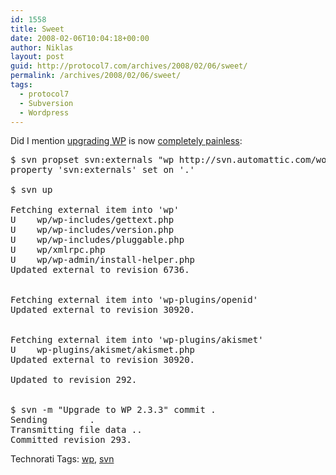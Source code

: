 ```yaml
---
id: 1558
title: Sweet
date: 2008-02-06T10:04:18+00:00
author: Niklas
layout: post
guid: http://protocol7.com/archives/2008/02/06/sweet/
permalink: /archives/2008/02/06/sweet/
tags:
  - protocol7
  - Subversion
  - Wordpress
---
```

<div class='microid-55ebcdc68a5fda1759fc8caf7ca9d6df3ee57260'>
  <p>
    Did I mention <a href="http://wordpress.org/development/2008/02/wordpress-233/">upgrading WP</a> is now <a href="http://protocol7.com/archives/2007/12/26/decent-wp-setup-2/">completely painless</a>:
  </p>
  
  <pre>
$ svn propset svn:externals "wp http://svn.automattic.com/wordpress/tags/2.3.3" .
property 'svn:externals' set on '.'

$ svn up

Fetching external item into 'wp'
U    wp/wp-includes/gettext.php
U    wp/wp-includes/version.php
U    wp/wp-includes/pluggable.php
U    wp/xmlrpc.php
U    wp/wp-admin/install-helper.php
Updated external to revision 6736.


Fetching external item into 'wp-plugins/openid'
Updated external to revision 30920.


Fetching external item into 'wp-plugins/akismet'
U    wp-plugins/akismet/akismet.php
Updated external to revision 30920.

Updated to revision 292.


$ svn -m "Upgrade to WP 2.3.3" commit .
Sending        .
Transmitting file data ..
Committed revision 293.
</pre>
  
  <p>
    Technorati Tags: <a class="performancingtags" href="http://technorati.com/tag/wp" rel="tag">wp</a>, <a class="performancingtags" href="http://technorati.com/tag/svn" rel="tag">svn</a>
  </p>
</div>
